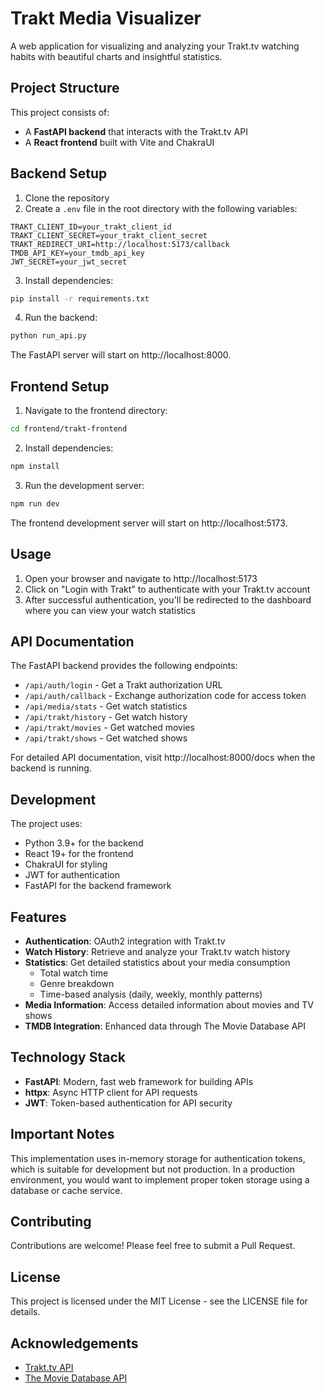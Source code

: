 # Trakt Media Visualizer

A web application for visualizing and analyzing your Trakt.tv watching habits with beautiful charts and insightful statistics.

## Project Structure

This project consists of:
- A **FastAPI backend** that interacts with the Trakt.tv API
- A **React frontend** built with Vite and ChakraUI

## Backend Setup

1. Clone the repository
2. Create a `.env` file in the root directory with the following variables:
```
TRAKT_CLIENT_ID=your_trakt_client_id
TRAKT_CLIENT_SECRET=your_trakt_client_secret
TRAKT_REDIRECT_URI=http://localhost:5173/callback
TMDB_API_KEY=your_tmdb_api_key
JWT_SECRET=your_jwt_secret
```
3. Install dependencies:
```bash
pip install -r requirements.txt
```
4. Run the backend:
```bash
python run_api.py
```

The FastAPI server will start on http://localhost:8000.

## Frontend Setup

1. Navigate to the frontend directory:
```bash
cd frontend/trakt-frontend
```

2. Install dependencies:
```bash
npm install
```

3. Run the development server:
```bash
npm run dev
```

The frontend development server will start on http://localhost:5173.

## Usage

1. Open your browser and navigate to http://localhost:5173
2. Click on "Login with Trakt" to authenticate with your Trakt.tv account
3. After successful authentication, you'll be redirected to the dashboard where you can view your watch statistics

## API Documentation

The FastAPI backend provides the following endpoints:

- `/api/auth/login` - Get a Trakt authorization URL
- `/api/auth/callback` - Exchange authorization code for access token
- `/api/media/stats` - Get watch statistics
- `/api/trakt/history` - Get watch history
- `/api/trakt/movies` - Get watched movies
- `/api/trakt/shows` - Get watched shows

For detailed API documentation, visit http://localhost:8000/docs when the backend is running.

## Development

The project uses:
- Python 3.9+ for the backend
- React 19+ for the frontend
- ChakraUI for styling
- JWT for authentication
- FastAPI for the backend framework

## Features

- **Authentication**: OAuth2 integration with Trakt.tv
- **Watch History**: Retrieve and analyze your Trakt.tv watch history
- **Statistics**: Get detailed statistics about your media consumption
  - Total watch time
  - Genre breakdown
  - Time-based analysis (daily, weekly, monthly patterns)
- **Media Information**: Access detailed information about movies and TV shows
- **TMDB Integration**: Enhanced data through The Movie Database API

## Technology Stack

- **FastAPI**: Modern, fast web framework for building APIs
- **httpx**: Async HTTP client for API requests
- **JWT**: Token-based authentication for API security

## Important Notes

This implementation uses in-memory storage for authentication tokens, which is suitable for development but not production. In a production environment, you would want to implement proper token storage using a database or cache service.

## Contributing

Contributions are welcome! Please feel free to submit a Pull Request.

## License

This project is licensed under the MIT License - see the LICENSE file for details.

## Acknowledgements

- [Trakt.tv API](https://trakt.docs.apiary.io/)
- [The Movie Database API](https://developers.themoviedb.org/3)